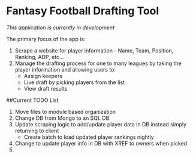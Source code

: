 # Fantasy Football Drafting Tool

*This application is currently in development*

The primary focus of the app is:

1. Scrape a website for player information - Name, Team, Position, Ranking, ADP, etc...
2. Manage the drafting process for one to many leagues by taking the player information and allowing users to:
	* Assign keepers
	* Live draft by picking players from the list
	* View draft results

##Current TODO List

1. Move files to module based organization
2. Change DB from Mongo to an SQL DB
3. Update scraping logic to add/update player data in DB instead simply returning to client
	* Create batch to load updated player rankings nightly
4. Change to update player info in DB with XREF to owners when picked
5. 
